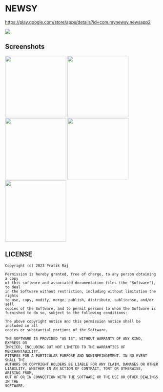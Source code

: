 # NEWSY



https://play.google.com/store/apps/details?id=com.mynewsy.newsapp2

[![](https://img.shields.io/badge/Built%20with-NewsAPI-brightgreen)](https://newsapi.org/)

## Screenshots



<img src = "https://github.com/Pratikraj001/PR_News/assets/78545924/5df60583-6460-4ed2-8e9f-c559a29d3a1a" width ="200">
<img src = "https://github.com/Pratikraj001/PR_News/assets/78545924/060b58ac-f02c-41b8-8f45-e4e61069457e" width ="200">
<img src = "https://github.com/Pratikraj001/PR_News/assets/78545924/df9f2d81-aef8-4156-8ee2-93ce07b8ec0b" width ="200">
<img src = "https://github.com/Pratikraj001/PR_News/assets/78545924/e9ddd941-19e2-4e8d-b5ca-3ca87c93c273" width ="200">
<img src = "https://github.com/Pratikraj001/PR_News/assets/78545924/dca65d38-3dfb-42f3-8e20-2f5ad10bed4b" width ="200">



## LICENSE

```
Copyright (c) 2023 Pratik Raj

Permission is hereby granted, free of charge, to any person obtaining a copy
of this software and associated documentation files (the "Software"), to deal
in the Software without restriction, including without limitation the rights
to use, copy, modify, merge, publish, distribute, sublicense, and/or sell
copies of the Software, and to permit persons to whom the Software is
furnished to do so, subject to the following conditions:

The above copyright notice and this permission notice shall be included in all
copies or substantial portions of the Software.

THE SOFTWARE IS PROVIDED "AS IS", WITHOUT WARRANTY OF ANY KIND, EXPRESS OR
IMPLIED, INCLUDING BUT NOT LIMITED TO THE WARRANTIES OF MERCHANTABILITY,
FITNESS FOR A PARTICULAR PURPOSE AND NONINFRINGEMENT. IN NO EVENT SHALL THE
AUTHORS OR COPYRIGHT HOLDERS BE LIABLE FOR ANY CLAIM, DAMAGES OR OTHER
LIABILITY, WHETHER IN AN ACTION OF CONTRACT, TORT OR OTHERWISE, ARISING FROM,
OUT OF OR IN CONNECTION WITH THE SOFTWARE OR THE USE OR OTHER DEALINGS IN THE
SOFTWARE.
```
